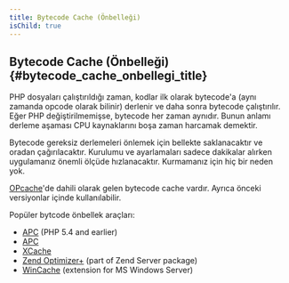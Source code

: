 ```yaml
---
title: Bytecode Cache (Önbelleği)
isChild: true
---
```


## Bytecode Cache (Önbelleği) {#bytecode_cache_onbellegi_title}

PHP dosyaları çalıştırıldığı zaman, kodlar ilk olarak bytecode'a (aynı zamanda opcode olarak bilinir) derlenir ve daha sonra bytecode çalıştırılır. 
Eğer PHP değiştirilmemişse, bytecode her zaman aynıdır.  Bunun anlamı derleme aşaması CPU kaynaklarını boşa zaman harcamak demektir.

Bytecode gereksiz derlemeleri önlemek için bellekte saklanacaktır ve oradan çağırılacaktır. Kurulumu ve ayarlamaları sadece dakikalar alırken uygulamanız önemli ölçüde hızlanacaktır. Kurmamanız için hiç bir neden yok. 

[OPcache](http://php.net/manual/en/book.opcache.php)'de dahili olarak gelen bytecode cache vardır. 
Ayrıca önceki versiyonlar içinde kullanılabilir.

Popüler bytcode önbellek araçları:

* [APC](http://php.net/manual/en/book.apc.php) (PHP 5.4 and earlier)
* [APC](http://php.net/manual/tr/book.apc.php)
* [XCache](http://xcache.lighttpd.net/)
* [Zend Optimizer+](http://www.zend.com/products/server/) (part of Zend Server package)
* [WinCache](http://www.iis.net/download/wincacheforphp) (extension for MS Windows Server)
